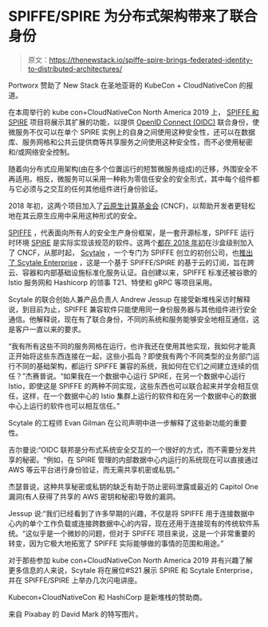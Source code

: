 # SPIFFE/SPIRE 为分布式架构带来了联合身份

> 原文：<https://thenewstack.io/spiffe-spire-brings-federated-identity-to-distributed-architectures/>

Portworx 赞助了 New Stack 在圣地亚哥的 KubeCon + CloudNativeCon 的报道。

在本周举行的 kube con+CloudNativeCon North America 2019 上， [SPIFFE 和 SPIRE](https://spiffe.io/) 项目将展示其扩展的功能，以提供 [OpenID Connect (OIDC)](https://openid.net/connect/) 联合身份，使微服务不仅可以在单个 SPIRE 实例上的自身之间使用这种安全性，还可以在数据库、服务网格和公共云提供商等共享服务之间使用这种安全性，而不必使用秘密和/或网络安全控制。

随着向分布式应用架构(由在多个位置运行的短暂微服务组成)的迁移，外围安全不再适用。相反，微服务可以采用一种称为零信任安全的安全形式，其中每个组件都与它必须与之交互的任何其他组件进行身份验证。

2018 年初，这两个项目加入了[云原生计算基金会](https://www.cncf.io/) (CNCF)，以帮助开发者更轻松地在其云原生应用中采用这种形式的安全。

[SPIFFE](https://spiffe.io/) ，代表面向所有人的安全生产身份框架，是一套开源标准，SPIFFE 运行时环境 [SPIRE](https://spiffe.io/spire/) 是实际实现该规范的软件。这两个[都在 2018 年初](https://blog.scytale.io/spiffe-joins-the-cncf-a2f0f36e4071)在沙盒级别加入了 CNCF，从那时起， [Scytale](https://www.scytale.io/) ，一个专门为 SPIFFE 创立的初创公司，也[推出了 Scytale Enterprise](https://thenewstack.io/scytale-launches-spiffe-based-service-identity-management/) ，这是一个基于 SPIFFE/SPIRE 的基于云的订阅，旨在跨云、容器和内部基础设施标准化服务认证。自创建以来，SPIFFE 标准还被谷歌的 Istio 服务网和 Hashicorp 的领事 T21、特使和 gRPC 等项目采用。

Scytale 的联合创始人兼产品负责人 Andrew Jessup 在接受新堆栈采访时解释说，到目前为止，SPIFFE 兼容软件只能使用同一身份服务器与其他组件进行安全通信。他解释说，现在有了联合身份，不同的系统和服务能够安全地相互通信，这是客户一直以来的要求。

“我有所有这些不同的服务网格在运行，也许我还在使用其他实现，我如何才能真正开始将这些东西连接在一起，这些小孤岛？即使我有两个不同类型的业务部门运行不同的基础架构，都运行 SPIFFE 兼容的系统，我如何在它们之间建立连续的信任？”杰赛普说。“如果我在一个数据中心运行 SPIRE，在另一个数据中心运行 Istio，即使这是 SPIFFE 的两种不同实现，这些东西也可以联合起来并学会相互信任，这样，在一个数据中心的 Istio 集群上运行的软件和在另一个数据中心的数据中心上运行的软件也可以相互信任。”

Scytale 的工程师 Evan Gilman 在公司声明中进一步解释了这些新功能的重要性。

吉尔曼说:“OIDC 联邦是分布式系统安全交互的一个很好的方式，而不需要分发共享的秘密。“例如，在 SPIRE 管理的内部数据中心内运行的系统现在可以直接通过 AWS 等云平台进行身份验证，而无需共享机密或私钥。”

杰瑟普说，这种共享秘密或私钥的缺乏有助于防止密码泄露或最近的 Capitol One 漏洞(有人获得了共享的 AWS 密钥和秘密)导致的漏洞。

Jessup 说:“我们已经看到了许多早期的兴趣，不仅是将 SPIFFE 用于连接数据中心内的单个工作负载或连接跨数据中心的内容，现在还用于连接现有的传统软件系统。“这似乎是一个微妙的问题，但对于 SPIFFE 项目来说，这是一个非常重要的转变，因为它极大地拓宽了 SPIFFE 实际能够做的事情的范围和用途。”

对于那些参加 kube con+CloudNativeCon North America 2019 并有兴趣了解更多信息的人来说，Scytale 将在展位#S21 展示 SPIRE 和 Scytale Enterprise，并在 SPIFFE/SPIRE 上举办几次闪电讲座。

Kubecon+CloudNativeCon 和 HashiCorp 是新堆栈的赞助商。

来自 Pixabay 的 David Mark 的特写图片。

<svg xmlns:xlink="http://www.w3.org/1999/xlink" viewBox="0 0 68 31" version="1.1"><title>Group</title> <desc>Created with Sketch.</desc></svg>